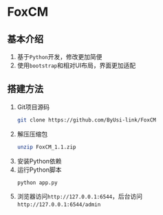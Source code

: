 # FoxCM

## 基本介绍
1. 基于`Python`开发，修改更加简便
2. 使用`bootstrap`和相对UI布局，界面更加适配

## 搭建方法
1. Git项目源码
    ```bash
    git clone https://github.com/ByUsi-link/FoxCM
    ```
2. 解压压缩包
    ```bash
    unzip FoxCM_1.1.zip
    ```
3. 安装Python依赖
4. 运行Python脚本
   ```bash
   python app.py
   ```
5. 浏览器访问`http://127.0.0.1:6544`，后台访问`http://127.0.0.1:6544/admin`

